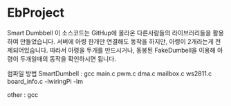 # EbProject
Smart Dumbbell
이 소스코드는 GitHup에 올라온 다른사람들의 라이브러리들을 활용하여 만들었습니다.
서버에 아령 한개만 연결해도 동작을 하지만, 아령이 2개라는게 전제되어있습니다.
따라서 아령을 두개를 만드시거나, 동봉된 FakeDumbell을 이용해 아령이 두개일때의 동작을
확인하시면 됩니다.

컴파일 방법
SmartDumbell : gcc main.c pwm.c dma.c mailbox.c ws2811.c board_info.c -lwiringPi -lm

other : gcc <filename>






